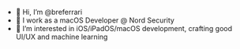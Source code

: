 - 👋 Hi, I’m @breferrari
- 💼 I work as a macOS Developer @ Nord Security
- 👀 I’m interested in iOS/iPadOS/macOS development, crafting good UI/UX and machine learning

<!---
breferrari/breferrari is a ✨ special ✨ repository because its `README.md` (this file) appears on your GitHub profile.
You can click the Preview link to take a look at your changes.
--->
